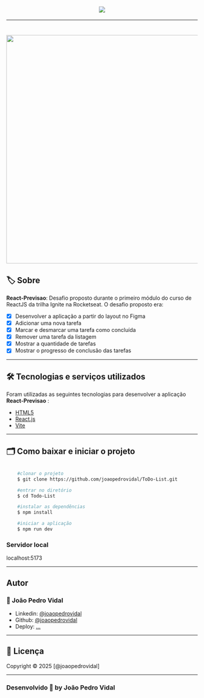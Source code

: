 <h1 align="center">
    <img src="src/assets/tela-com-consulta.png"> 
</h1>

---

<h1 align="center">
    <img src="src/assets/tela-sem-consulta.png" width="600px"> 
</h1>

## 🏷️ Sobre 
**React-Previsao**: Desafio proposto durante o primeiro módulo do curso de ReactJS da trilha Ignite na Rocketseat.
O desafio proposto era:
- [x] Desenvolver a aplicação a partir do layout no Figma
- [x] Adicionar uma nova tarefa
- [x] Marcar e desmarcar uma tarefa como concluída
- [x] Remover uma tarefa da listagem
- [x] Mostrar a quantidade de tarefas 
- [x] Mostrar o progresso de conclusão das tarefas

---

## 🛠️ Tecnologias e serviços utilizados
Foram utilizadas as seguintes tecnologias para desenvolver a aplicação **React-Previsao** :

- [HTML5](https://html.com/)
- [React.js](https://pt-br.reactjs.org/)
- [Vite](https://www.vitetlang.org/)

---

## 🗂️ Como baixar e iniciar o projeto 

```bash

    #clonar o projeto
    $ git clone https://github.com/joaopedrovidal/ToDo-List.git

    #entrar no diretório
    $ cd Todo-List

    #instalar as dependências
    $ npm install

    #iniciar a aplicação
    $ npm run dev
```
### Servidor local
localhost:5173

---

## Autor
### 👤 João Pedro Vidal

- Linkedin: [@joaopedrovidal](https://www.linkedin.com/in/jo%C3%A3opedrovidaldossantos/)
- Github: [@joaopedrovidal](https://github.com/joaopedrovidal)
- Deploy: [...](...)

---
## 📝 Licença
Copyright © 2025 [@joaopedrovidal]

---

### Desenvolvido 💜 by João Pedro Vidal
